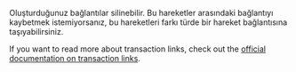 Oluşturduğunuz bağlantılar silinebilir. Bu hareketler arasındaki bağlantıyı kaybetmek istemiyorsanız, bu hareketleri farkı türde bir hareket bağlantısına taşıyabilirsiniz.

If you want to read more about transaction links, check out the [official documentation on transaction links](https://firefly-iii.readthedocs.io/en/latest/advanced/links.html).